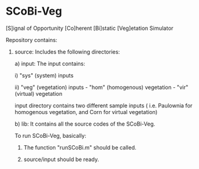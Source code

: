 # SCoBi-Veg
[S]ignal of Opportunity [Co]herent [Bi]static [Veg]etation Simulator

Repository contains:

1) source: Includes the following directories:
   
   a) input: The input contains:
   
      i) "sys" (system) inputs
      
      ii) "veg" (vegetation) inputs
          - "hom" (homogenous) vegetation
          - "vir" (virtual) vegetation

      input directory contains two different sample inputs ( i.e. Paulownia for homogenous vegetation, and Corn for virtual vegetation)
      
   b) lib: It contains all the source codes of the SCoBi-Veg.

      To run SCoBi-Veg, basically:
      
      1) The function "runSCoBi.m" should be called.
      
      2) source/input should be ready.
